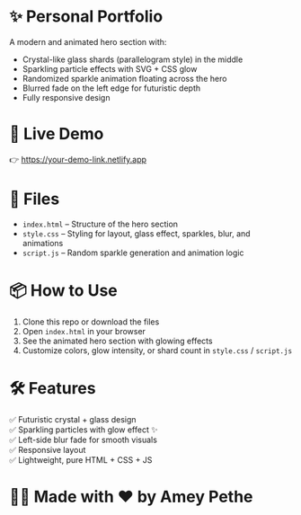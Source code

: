 # ✨ Personal Portfolio  
A modern and animated hero section with:  

- Crystal-like glass shards (parallelogram style) in the middle  
- Sparkling particle effects with SVG + CSS glow  
- Randomized sparkle animation floating across the hero  
- Blurred fade on the left edge for futuristic depth  
- Fully responsive design  

# 🚀 Live Demo  
👉 https://your-demo-link.netlify.app  

# 📁 Files  
- `index.html` – Structure of the hero section  
- `style.css` – Styling for layout, glass effect, sparkles, blur, and animations  
- `script.js` – Random sparkle generation and animation logic  

# 📦 How to Use  
1. Clone this repo or download the files  
2. Open `index.html` in your browser  
3. See the animated hero section with glowing effects  
4. Customize colors, glow intensity, or shard count in `style.css` / `script.js`  

# 🛠 Features  
✅ Futuristic crystal + glass design  
✅ Sparkling particles with glow effect ✨  
✅ Left-side blur fade for smooth visuals  
✅ Responsive layout  
✅ Lightweight, pure HTML + CSS + JS  

# 👨‍💻 Made with ❤️ by Amey Pethe
